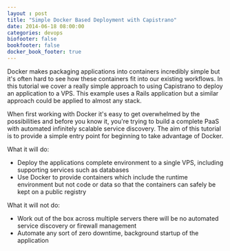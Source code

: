 ```yaml
---
layout : post
title: "Simple Docker Based Deployment with Capistrano"
date: 2014-06-18 08:00:00
categories: devops
biofooter: false
bookfooter: false
docker_book_footer: true
---
```


Docker makes packaging applications into containers incredibly simple but it's often hard to see how these containers fit into our existing workflows. In this tutorial we cover a really simple approach to using Capistrano to deploy an application to a VPS. This example uses a Rails application but a similar approach could be applied to almost any stack.

When first working with Docker it's easy to get overwhelmed by the possibilities and before you know it, you're trying to build a complete PaaS with automated infinitely scalable service discovery. The aim of this tutorial is to provide a simple entry point for beginning to take advantage of Docker.

What it will do:

* Deploy the applications complete environment to a single VPS, including supporting services such as databases
* Use Docker to provide containers which include the runtime environment but not code or data so that the containers can safely be kept on a public registry

What it will not do:

* Work out of the box across multiple servers there will be no automated service discovery or firewall management
* Automate any sort of zero downtime, background startup of the application